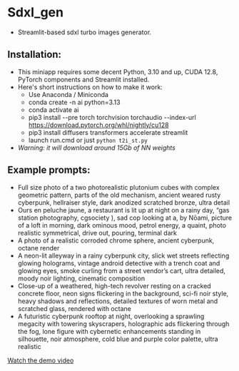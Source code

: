 # Sdxl_gen

  - Streamlit-based sdxl turbo images generator.


## Installation:

  - This miniapp requires some decent Python, 3.10 and up, CUDA 12.8, PyTorch components and Streamlit installed.
  - Here's short instructions on how to make it work:
    - Use Anaconda / Miniconda
    - conda create -n ai python=3.13
    - conda activate ai
    - pip3 install --pre torch torchvision torchaudio --index-url https://download.pytorch.org/whl/nightly/cu128
    - pip3 install diffusers transformers accelerate streamlit
    - launch run.cmd or just `python t2i_st.py`
  - *Warning: it will download around 15Gb of NN weights*


## Example prompts:

  - Full size photo of a two photorealistic plutonium cubes with complex geometric pattern, parts of the old mechanism, ancient weared rusty cyberpunk, hellraiser style, dark anodized scratched bronze, ultra detail
  - Ours en peluche jaune, a restaurant is lit up at night on a rainy day, “gas station photography, cgsociety ), sad cop looking at a, by Nōami, picture of a loft in morning, dark ominous mood, petrol energy, a quaint, photo realistic symmetrical, drive out, pouring, terminal dark
  - A photo of a realistic corroded chrome sphere, ancient cyberpunk, octane render
  - A neon-lit alleyway in a rainy cyberpunk city, slick wet streets reflecting glowing holograms, vintage android detective with a trench coat and glowing eyes, smoke curling from a street vendor’s cart, ultra detailed, moody noir lighting, cinematic composition
  - Close-up of a weathered, high-tech revolver resting on a cracked concrete floor, neon signs flickering in the background, sci-fi noir style, heavy shadows and reflections, detailed textures of worn metal and scratched glass, rendered with octane
  - A futuristic cyberpunk rooftop at night, overlooking a sprawling megacity with towering skyscrapers, holographic ads flickering through the fog, lone figure with cybernetic enhancements standing in silhouette, noir atmosphere, cold blue and purple color palette, ultra realistic

[Watch the demo video](docs/demo.mp4)

